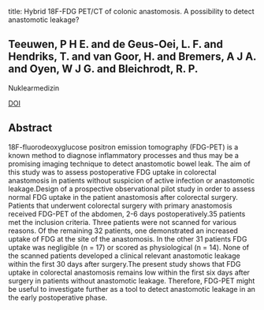 title: Hybrid 18F-FDG PET/CT of colonic anastomosis. A possibility to detect anastomotic leakage?

## Teeuwen, P H E. and de Geus-Oei, L. F. and Hendriks, T. and van Goor, H. and Bremers, A J A. and Oyen, W J G. and Bleichrodt, R. P.
Nuklearmedizin

<a href="https://doi.org/10.3413/Nukmed-0493-12-04">DOI</a>

## Abstract
18F-fluorodeoxyglucose positron emission tomography (FDG-PET) is a known method to diagnose inflammatory processes and thus may be a promising imaging technique to detect anastomotic bowel leak. The aim of this study was to assess postoperative FDG uptake in colorectal anastomosis in patients without suspicion of active infection or anastomotic leakage.Design of a prospective observational pilot study in order to assess normal FDG uptake in the patient anastomosis after colorectal surgery. Patients that underwent colorectal surgery with primary anastomosis received FDG-PET of the abdomen, 2-6 days postoperatively.35 patients met the inclusion criteria. Three patients were not scanned for various reasons. Of the remaining 32 patients, one demonstrated an increased uptake of FDG at the site of the anastomosis. In the other 31 patients FDG uptake was negligible (n = 17) or scored as physiological (n = 14). None of the scanned patients developed a clinical relevant anastomotic leakage within the first 30 days after surgery.The present study shows that FDG uptake in colorectal anastomosis remains low within the first six days after surgery in patients without anastomotic leakage. Therefore, FDG-PET might be useful to investigate further as a tool to detect anastomotic leakage in an the early postoperative phase.

